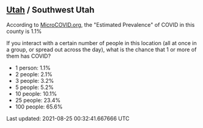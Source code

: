 
## [Utah](/united-states/utah) / Southwest Utah

According to [MicroCOVID.org](http://microcovid.org),
the "Estimated Prevalence" of COVID in this county is 1.1%

If you interact with a certain number of people in this location
(all at once in a group, or spread out across the day), what is the chance that
1 or more of them has COVID?

- 1 person: 1.1%
- 2 people: 2.1%
- 3 people: 3.2%
- 5 people: 5.2%
- 10 people: 10.1%
- 25 people: 23.4%
- 100 people: 65.6%

Last updated: 2021-08-25 00:32:41.667666 UTC
